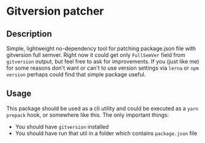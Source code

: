 # Gitversion patcher

## Description

Simple, lightweight no-dependency tool for patching package.json file with gitversion full semver. Right now it could get only
`FullSemVer` field from `gitversion` output, but feel free to ask for improvements.
If you (just like me) for some reasons don't want or can't to use version settings via `lerna` or `npm version` perhaps
could find that simple package useful.

## Usage

This package should be used as a cli utility and could be executed as a `yarn prepack` hook, or
somewhere like this.
The only important things:

- You should have `gitversion` installed
- You should have run that util in a folder which contains `package.json` file
